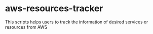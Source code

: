 # aws-resources-tracker
This scripts helps users to track the information of desired services or resources from AWS
